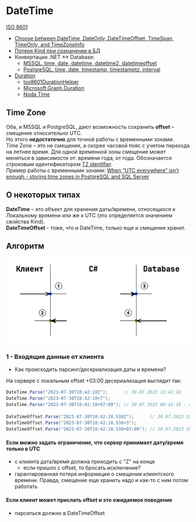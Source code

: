 # DateTime

[ISO 8601](https://en.wikipedia.org/wiki/ISO_8601)

- [Choose between DateTime, DateOnly, DateTimeOffset, TimeSpan, TimeOnly, and TimeZoneInfo](https://learn.microsoft.com/en-us/dotnet/standard/datetime/choosing-between-datetime)
- [Потеря Kind при сохранении в БД](./kind-set-on-reading-from-db.md)
- Конвертации .NET <-> Database:
  - [MSSQL. time, date, datetime, datetime2, datetimeoffset](mssql-time-date-datime-datime2-datetimeoffset.md)
  - [PostgreSQL. time, date, timestamp, timestamptz, interval](postgresql-time-date-timestamp-timestamptz-interval.md)
- [Duration](https://en.wikipedia.org/wiki/ISO_8601#Durations)
  - [Iso8601DurationHelper](https://www.nuget.org/packages/Iso8601DurationHelper)
  - [Microsoft.Graph.Duration](https://learn.microsoft.com/en-us/dotnet/api/microsoft.graph.duration)
  - [Noda Time](https://stackoverflow.com/questions/74155954/how-can-i-parse-iso-8601s-pndtnhnmn-ns-format-in-c-net#answer-74156166)

## Time Zone

Оба, и MSSQL и PostgreSQL, дают возможность сохранить **offset** – смещение относительно UTC.  
Но этого **недостаточно** для точной работы с временными зонами.  
Time Zone – это не смещение, а скорее часовой пояс с учетом перехода на летнее время. Для одной временной зоны смещение может меняться в зависимости от: времени года, от года. Обозначается строковым идентификатором [TZ identifier](https://en.wikipedia.org/wiki/List_of_tz_database_time_zones).  
Пример работы с временными зонами: [When “UTC everywhere” isn’t enough - storing time zones in PostgreSQL and SQL Server](https://www.roji.org/storing-timezones-in-the-db)

## О некоторых типах

**DateTime** – это объект для хранения даты/времени, относящихся к Локальному времени или же к UTC (это определяется значением свойства Kind).  
**DateTimeOffset** - тоже, что и DateTime, только еще и смещение хранит.

## Алгоритм

![](./pic/datetime-exchange.png)

### 1 - Входящие данные от клиента

- Как происходить парсинг/десериализация даты и времени?

На сервере с локальным offset +03:00 десериализация выглядит так:

```csharp
DateTime.Parse("2023-07-30T10:42:18Z");      // 30.07.2023 13:42:18
DateTime.Parse("2023-07-30T10:42:18+7");
DateTime.Parse("2023-07-30T10:42:18+07:00"); // 30.07.2023 06:42:18 - конвертнулось относительно локального времени сервера!

DateTimeOffset.Parse("2023-07-30T10:42:18.538Z");      // 30.07.2023 10:42:18 +00:00
DateTimeOffset.Parse("2023-07-30T10:42:18.538+3");
DateTimeOffset.Parse("2023-07-30T10:42:18.538+03:00"); // 30.07.2023 10:42:18 +03:00 
```

#### Если можно задать ограничение, что сервер принимает дату/время только в UTC

- с клиента дата/время должна приходить c "Z" на конце
  - если пришло с offset, то бросать исключение?
- гарантированная потеря информации о смещении клиентского времени. Правда, смещение еще хранить надо и как-то с ним потом работать

#### Если клиент может прислать offset и это ожидаемое поведение

- парситься должно в DateTimeOffset 
